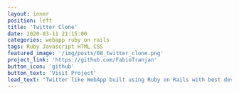 ```yaml
---
layout: inner
position: left
title: 'Twitter Clone'
date: 2020-03-11 21:15:00
categories: webapp ruby on rails
tags: Ruby Javascript HTML CSS
featured_image: '/img/posts/08_twitter_clone.png'
project_link: 'https://github.com/FabioTranjan'
button_icon: 'github'
button_text: 'Visit Project'
lead_text: "Twitter like WebApp built using Ruby on Rails with best development practices"
---
```

